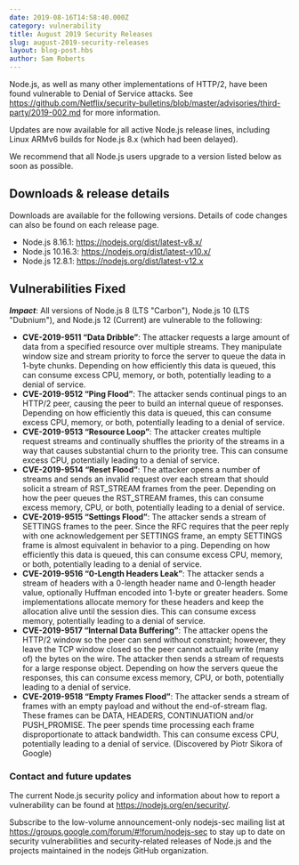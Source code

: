 ```yaml
---
date: 2019-08-16T14:58:40.000Z
category: vulnerability
title: August 2019 Security Releases
slug: august-2019-security-releases
layout: blog-post.hbs
author: Sam Roberts
---
```


Node.js, as well as many other implementations of HTTP/2, have been found
vulnerable to Denial of Service attacks. See
https://github.com/Netflix/security-bulletins/blob/master/advisories/third-party/2019-002.md
for more information.

Updates are now available for all active Node.js release lines, including Linux
ARMv6 builds for Node.js 8.x (which had been delayed).

We recommend that all Node.js users upgrade to a version listed below as soon
as possible.

## Downloads & release details

Downloads are available for the following versions. Details of code changes can
also be found on each release page.

* Node.js 8.16.1: https://nodejs.org/dist/latest-v8.x/
* Node.js 10.16.3: https://nodejs.org/dist/latest-v10.x/
* Node.js 12.8.1: https://nodejs.org/dist/latest-v12.x

## Vulnerabilities Fixed

***Impact***: All versions of Node.js 8 (LTS "Carbon"), Node.js 10 (LTS "Dubnium"), and Node.js 12 (Current) are vulnerable to the following:

* __CVE-2019-9511 “Data Dribble”__: The attacker requests a large amount of
  data from a specified resource over multiple streams. They manipulate window
  size and stream priority to force the server to queue the data in 1-byte
  chunks. Depending on how efficiently this data is queued, this can consume
  excess CPU, memory, or both, potentially leading to a denial of service.
* __CVE-2019-9512 “Ping Flood”__: The attacker sends continual pings to an
  HTTP/2 peer, causing the peer to build an internal queue of responses.
  Depending on how efficiently this data is queued, this can consume excess
  CPU, memory, or both, potentially leading to a denial of service.
* __CVE-2019-9513 “Resource Loop”__: The attacker creates multiple request
  streams and continually shuffles the priority of the streams in a way that
  causes substantial churn to the priority tree. This can consume excess CPU,
  potentially leading to a denial of service.
* __CVE-2019-9514 “Reset Flood”__: The attacker opens a number of streams and
  sends an invalid request over each stream that should solicit a stream of
  RST\_STREAM frames from the peer. Depending on how the peer queues the
  RST\_STREAM frames, this can consume excess memory, CPU, or both, potentially
  leading to a denial of service.
* __CVE-2019-9515 “Settings Flood”__: The attacker sends a stream of SETTINGS
  frames to the peer. Since the RFC requires that the peer reply with one
  acknowledgement per SETTINGS frame, an empty SETTINGS frame is almost
  equivalent in behavior to a ping. Depending on how efficiently this data is
  queued, this can consume excess CPU, memory, or both, potentially leading to
  a denial of service.
* __CVE-2019-9516 “0-Length Headers Leak”__: The attacker sends a stream of
  headers with a 0-length header name and 0-length header value, optionally
  Huffman encoded into 1-byte or greater headers. Some implementations allocate
  memory for these headers and keep the allocation alive until the session
  dies. This can consume excess memory, potentially leading to a denial of
  service.
* __CVE-2019-9517 “Internal Data Buffering”__: The attacker opens the HTTP/2
  window so the peer can send without constraint; however, they leave the TCP
  window closed so the peer cannot actually write (many of) the bytes on the
  wire. The attacker then sends a stream of requests for a large response
  object. Depending on how the servers queue the responses, this can consume
  excess memory, CPU, or both, potentially leading to a denial of service.
* __CVE-2019-9518 “Empty Frames Flood”__: The attacker sends a stream of frames
  with an empty payload and without the end-of-stream flag. These frames can be
  DATA, HEADERS, CONTINUATION and/or PUSH\_PROMISE. The peer spends time
  processing each frame disproportionate to attack bandwidth. This can consume
  excess CPU, potentially leading to a denial of service. (Discovered by Piotr
  Sikora of Google)

### Contact and future updates

The current Node.js security policy and information about how to report a
vulnerability can be found at https://nodejs.org/en/security/.

Subscribe to the low-volume announcement-only nodejs-sec mailing list at
https://groups.google.com/forum/#!forum/nodejs-sec to stay up to date on
security vulnerabilities and security-related releases of Node.js and the
projects maintained in the nodejs GitHub organization.

